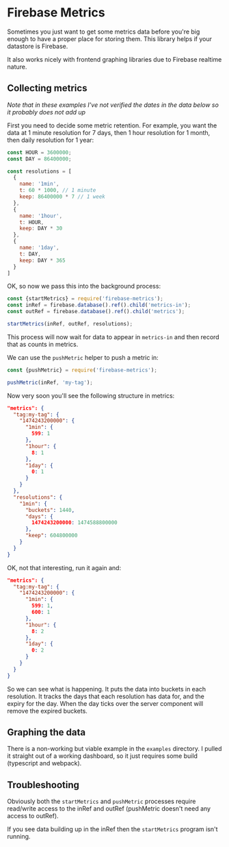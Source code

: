 # Firebase Metrics

Sometimes you just want to get some metrics data before you're big enough to have a proper place for storing them. This library helps if your datastore is Firebase.

It also works nicely with frontend graphing libraries due to Firebase realtime nature.

## Collecting metrics

*Note that in these examples I've not verified the dates in the data below so it probably does not add up*

First you need to decide some metric retention. For example, you want the data at 1 minute resolution for 7 days, then 1 hour resolution for 1 month, then daily resolution for 1 year:

```js
const HOUR = 3600000;
const DAY = 86400000;

const resolutions = [
  {
    name: '1min',
    t: 60 * 1000, // 1 minute
    keep: 86400000 * 7 // 1 week
  },
  {
    name: '1hour',
    t: HOUR,
    keep: DAY * 30
  },
  {
    name: '1day',
    t: DAY,
    keep: DAY * 365
  }
]
```

OK, so now we pass this into the background process:

```js
const {startMetrics} = require('firebase-metrics');
const inRef = firebase.database().ref().child('metrics-in');
const outRef = firebase.database().ref().child('metrics');

startMetrics(inRef, outRef, resolutions);
```

This process will now wait for data to appear in `metrics-in` and then record that as counts in metrics.

We can use the `pushMetric` helper to push a metric in:

```js
const {pushMetric} = require('firebase-metrics');

pushMetric(inRef, 'my-tag');
```

Now very soon you'll see the following structure in metrics:

```json
"metrics": {
  "tag:my-tag": {
    "1474243200000": {
      "1min": {
        599: 1
      },
      "1hour": {
        8: 1
      },
      "1day": {
        0: 1
      }
    }
  },
  "resolutions": {
    "1min": {
      "buckets": 1440,
      "days": {
        1474243200000: 1474588800000
      },
      "keep": 604800000 
    }
  }
}
```

OK, not that interesting, run it again and:


```json
"metrics": {
  "tag:my-tag": {
    "1474243200000": {
      "1min": {
        599: 1,
        600: 1
      },
      "1hour": {
        8: 2
      },
      "1day": {
        0: 2
      }
    }
  }
}
```

So we can see what is happening. It puts the data into buckets in each resolution. It tracks the days that each resolution has data for, and the expiry for the day. When the day ticks over the server component will remove the expired buckets.

## Graphing the data

There is a non-working but viable example in the `examples` directory. I pulled it straight out of a working dashboard, so it just requires some build (typescript and webpack).

## Troubleshooting

Obviously both the `startMetrics` and `pushMetric` processes require read/write access to the inRef and outRef (pushMetric doesn't need any access to outRef).

If you see data building up in the inRef then the `startMetrics` program isn't running.
